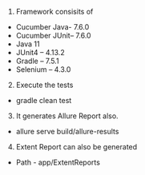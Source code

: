 1. Framework consisits of 

- Cucumber Java- 7.6.0
- Cucumber JUnit– 7.6.0
- Java 11
- JUnit4 – 4.13.2
- Gradle – 7.5.1
- Selenium – 4.3.0

2. Execute the tests
- gradle clean test

3. It generates Allure Report also.
- allure serve build/allure-results

4. Extent Report can also be generated
- Path - app/ExtentReports

